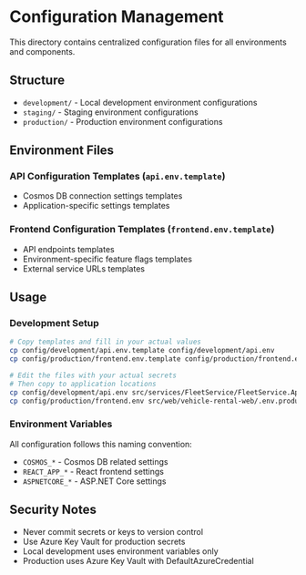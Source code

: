 # Configuration Management

This directory contains centralized configuration files for all environments and components.

## Structure

- `development/` - Local development environment configurations
- `staging/` - Staging environment configurations
- `production/` - Production environment configurations

## Environment Files

### API Configuration Templates (`api.env.template`)
- Cosmos DB connection settings templates
- Application-specific settings templates

### Frontend Configuration Templates (`frontend.env.template`)
- API endpoints templates
- Environment-specific feature flags templates
- External service URLs templates

## Usage

### Development Setup
```bash
# Copy templates and fill in your actual values
cp config/development/api.env.template config/development/api.env
cp config/production/frontend.env.template config/production/frontend.env

# Edit the files with your actual secrets
# Then copy to application locations
cp config/development/api.env src/services/FleetService/FleetService.Api/.env
cp config/production/frontend.env src/web/vehicle-rental-web/.env.production
```

### Environment Variables

All configuration follows this naming convention:
- `COSMOS_*` - Cosmos DB related settings
- `REACT_APP_*` - React frontend settings
- `ASPNETCORE_*` - ASP.NET Core settings

## Security Notes

- Never commit secrets or keys to version control
- Use Azure Key Vault for production secrets
- Local development uses environment variables only
- Production uses Azure Key Vault with DefaultAzureCredential